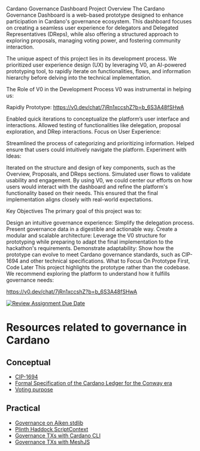 Cardano Governance Dashboard
Project Overview
The Cardano Governance Dashboard is a web-based prototype designed to enhance participation in Cardano's governance ecosystem. This dashboard focuses on creating a seamless user experience for delegators and Delegated Representatives (DReps), while also offering a structured approach to exploring proposals, managing voting power, and fostering community interaction.

The unique aspect of this project lies in its development process. We prioritized user experience design (UX) by leveraging V0, an AI-powered prototyping tool, to rapidly iterate on functionalities, flows, and information hierarchy before delving into the technical implementation.

The Role of V0 in the Development Process
V0 was instrumental in helping us:

Rapidly Prototype: https://v0.dev/chat/7jRn1xccshZ?b=b_6S3A48fSHwA

Enabled quick iterations to conceptualize the platform’s user interface and interactions.
Allowed testing of functionalities like delegation, proposal exploration, and DRep interactions.
Focus on User Experience:

Streamlined the process of categorizing and prioritizing information.
Helped ensure that users could intuitively navigate the platform.
Experiment with Ideas:

Iterated on the structure and design of key components, such as the Overview, Proposals, and DReps sections.
Simulated user flows to validate usability and engagement.
By using V0, we could center our efforts on how users would interact with the dashboard and refine the platform's functionality based on their needs. This ensured that the final implementation aligns closely with real-world expectations.

Key Objectives
The primary goal of this project was to:

Design an intuitive governance experience:
Simplify the delegation process.
Present governance data in a digestible and actionable way.
Create a modular and scalable architecture:
Leverage the V0 structure for prototyping while preparing to adapt the final implementation to the hackathon's requirements.
Demonstrate adaptability:
Show how the prototype can evolve to meet Cardano governance standards, such as CIP-1694 and other technical specifications.
What to Focus On
Prototype First, Code Later
This project highlights the prototype rather than the codebase. We recommend exploring the platform to understand how it fulfills governance needs:

https://v0.dev/chat/7jRn1xccshZ?b=b_6S3A48fSHwA


[![Review Assignment Due Date](https://classroom.github.com/assets/deadline-readme-button-22041afd0340ce965d47ae6ef1cefeee28c7c493a6346c4f15d667ab976d596c.svg)](https://classroom.github.com/a/gwqsiey-)
# Resources related to governance in Cardano

## Conceptual
- [CIP-1694](https://github.com/cardano-foundation/CIPs/tree/master/CIP-1694#delegated-representatives-dreps)
- [Formal Specification of the Cardano Ledger for the Conway era](https://intersectmbo.github.io/formal-ledger-specifications/pdfs/conway-ledger.pdf)
- [Voting purpose](https://plutus.cardano.intersectmbo.org/docs/working-with-scripts/script-purposes/#voting)

## Practical
- [Governance on Aiken stdlib](https://aiken-lang.github.io/stdlib/cardano/governance.html)
- [Plinth Haddock ScriptContext](https://plutus.cardano.intersectmbo.org/haddock/latest/plutus-ledger-api/PlutusLedgerApi-V3-Contexts.html#t:ScriptPurpose)
- [Governance TXs with Cardano CLI](https://developers.cardano.org/docs/get-started/cardano-cli/governance/)
- [Governance TXs with MeshJS](https://meshjs.dev/apis/txbuilder/governance)
